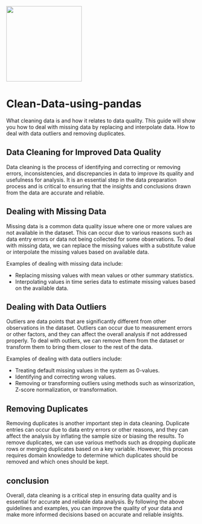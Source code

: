 
<img src="https://www.learnpythonwithrune.org/wp-content/uploads/2022/04/EXPERT-DATA-SCIENCE-WORKFLOW-4.png" width="200">&nbsp;

# Clean-Data-using-pandas
What cleaning data is and how it relates to data quality. This guide will show you how to deal with missing data by replacing and interpolate data. How to deal with data outliers and removing duplicates.

## Data Cleaning for Improved Data Quality

Data cleaning is the process of identifying and correcting or removing errors, inconsistencies, and discrepancies in data to improve its quality and usefulness for analysis. It is an essential step in the data preparation process and is critical to ensuring that the insights and conclusions drawn from the data are accurate and reliable.

## Dealing with Missing Data

Missing data is a common data quality issue where one or more values are not available in the dataset. This can occur due to various reasons such as data entry errors or data not being collected for some observations. To deal with missing data, we can replace the missing values with a substitute value or interpolate the missing values based on available data.

Examples of dealing with missing data include:

* Replacing missing values with mean values or other summary statistics.
* Interpolating values in time series data to estimate missing values based on the available data.

## Dealing with Data Outliers
Outliers are data points that are significantly different from other observations in the dataset. Outliers can occur due to measurement errors or other factors, and they can affect the overall analysis if not addressed properly. To deal with outliers, we can remove them from the dataset or transform them to bring them closer to the rest of the data.

Examples of dealing with data outliers include:

* Treating default missing values in the system as 0-values.
* Identifying and correcting wrong values.
* Removing or transforming outliers using methods such as winsorization, Z-score normalization, or transformation.

## Removing Duplicates

Removing duplicates is another important step in data cleaning. Duplicate entries can occur due to data entry errors or other reasons, and they can affect the analysis by inflating the sample size or biasing the results. To remove duplicates, we can use various methods such as dropping duplicate rows or merging duplicates based on a key variable. However, this process requires domain knowledge to determine which duplicates should be removed and which ones should be kept.

## conclusion

Overall, data cleaning is a critical step in ensuring data quality and is essential for accurate and reliable data analysis. By following the above guidelines and examples, you can improve the quality of your data and make more informed decisions based on accurate and reliable insights.
